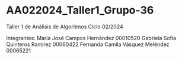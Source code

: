 # AA022024_Taller1_Grupo-36
Taller 1 de Análisis de Algoritmos Ciclo 02/2024


Integrantes:
Maria José Campos Hernández 00010520 
Gabriela Sofía Quinteros Ramírez 00060422 
Fernanda Camila Vásquez Meléndez 00065221 

